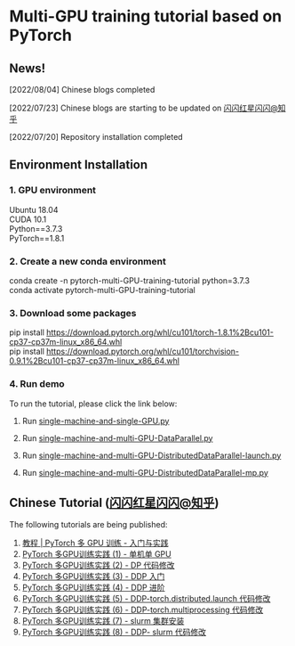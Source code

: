 # Multi-GPU training tutorial based on PyTorch

## News!

[2022/08/04] Chinese blogs completed

[2022/07/23] Chinese blogs are starting to be updated on [闪闪红星闪闪@知乎](https://www.zhihu.com/people/xiang-hong-xin-6)

[2022/07/20] Repository installation completed



## Environment Installation

### 1. GPU environment
Ubuntu 18.04 \
CUDA 10.1 \
Python==3.7.3 \
PyTorch==1.8.1

### 2. Create a new conda environment
conda create -n pytorch-multi-GPU-training-tutorial python=3.7.3\
conda activate pytorch-multi-GPU-training-tutorial

### 3. Download some packages
pip install https://download.pytorch.org/whl/cu101/torch-1.8.1%2Bcu101-cp37-cp37m-linux_x86_64.whl \
pip install https://download.pytorch.org/whl/cu101/torchvision-0.9.1%2Bcu101-cp37-cp37m-linux_x86_64.whl

### 4. Run demo

To run the tutorial, please click the link below:

1. Run [single-machine-and-single-GPU.py](https://github.com/HongxinXiang/pytorch-multi-GPU-training-tutorial/blob/master/RUN.md#run-with-single-machine-and-multi-gpu-dataparallelpy)

2. Run [single-machine-and-multi-GPU-DataParallel.py](https://github.com/HongxinXiang/pytorch-multi-GPU-training-tutorial/blob/master/RUN.md#run-with-single-machine-and-single-gpupy)

3. Run [single-machine-and-multi-GPU-DistributedDataParallel-launch.py](https://github.com/HongxinXiang/pytorch-multi-GPU-training-tutorial/blob/master/RUN.md#run-with-single-machine-and-multi-gpu-distributeddataparallel-launchpy)

4. Run [single-machine-and-multi-GPU-DistributedDataParallel-mp.py](https://github.com/HongxinXiang/pytorch-multi-GPU-training-tutorial/blob/master/RUN.md#run-with-single-machine-and-multi-gpu-distributeddataparallel-mppy)



## Chinese Tutorial ([闪闪红星闪闪@知乎](https://www.zhihu.com/people/xiang-hong-xin-6))
The following tutorials are being published: 
1. [教程 | PyTorch 多 GPU 训练 - 入门与实践](https://zhuanlan.zhihu.com/p/543116622)
2. [PyTorch 多GPU训练实践 (1) - 单机单 GPU](https://zhuanlan.zhihu.com/p/542584557)
3. [PyTorch 多GPU训练实践 (2) - DP 代码修改](https://zhuanlan.zhihu.com/p/542622592)
4. [PyTorch 多GPU训练实践 (3) - DDP 入门](https://zhuanlan.zhihu.com/p/543070117)
5. [PyTorch 多GPU训练实践 (4) - DDP 进阶](https://zhuanlan.zhihu.com/p/543207172)
6. [PyTorch 多GPU训练实践 (5) - DDP-torch.distributed.launch 代码修改](https://zhuanlan.zhihu.com/p/543198995)
7. [PyTorch 多GPU训练实践 (6) - DDP-torch.multiprocessing 代码修改](https://zhuanlan.zhihu.com/p/544066865)
8. [PyTorch 多GPU训练实践 (7) - slurm 集群安装](https://zhuanlan.zhihu.com/p/544142315)
9. [PyTorch 多GPU训练实践 (8) - DDP- slurm 代码修改](https://zhuanlan.zhihu.com/p/544196074)